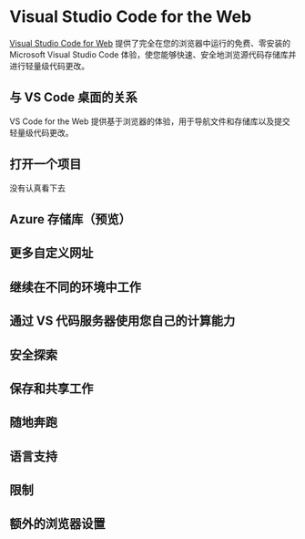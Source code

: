 # Visual Studio Code for the Web
[Visual Studio Code for Web](https://vscode.dev) 提供了完全在您的浏览器中运行的免费、零安装的 Microsoft Visual Studio Code 体验，使您能够快速、安全地浏览源代码存储库并进行轻量级代码更改。

## 与 VS Code 桌面的关系
VS Code for the Web 提供基于浏览器的体验，用于导航文件和存储库以及提交轻量级代码更改。

## 打开一个项目
没有认真看下去

## Azure 存储库（预览）
## 更多自定义网址
## 继续在不同的环境中工作
## 通过 VS 代码服务器使用您自己的计算能力
## 安全探索
## 保存和共享工作
## 随地奔跑
## 语言支持
## 限制
## 额外的浏览器设置